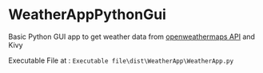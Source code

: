 # WeatherAppPythonGui
Basic Python GUI app to get weather data from [openweathermaps API](https://openweathermap.org/) and Kivy

Executable File at : `Executable file\dist\WeatherApp\WeatherApp.py`
